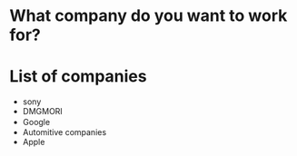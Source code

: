 # What company do you want to work for?

# List of companies
- sony
- DMGMORI
- Google　
- Automitive companies
- Apple
